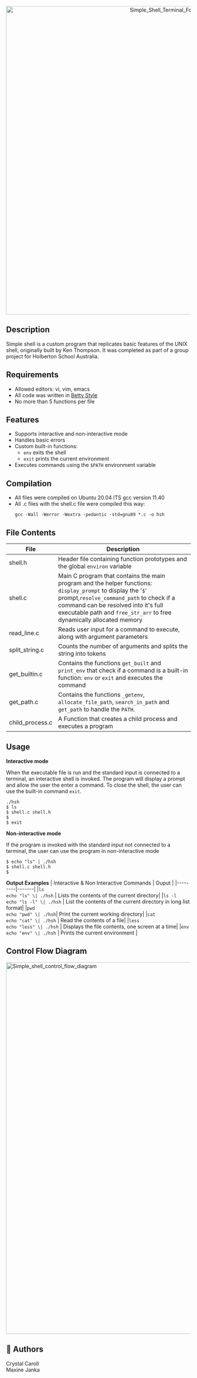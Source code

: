 <div align="center">
	<img width="841" alt="Simple_Shell_Terminal_Font" src="https://github.com/user-attachments/assets/da4d0a90-def6-406d-be53-213d8b6e8db0" />
</div>

## Description
Simple shell is a custom program that replicates basic features of the UNIX shell, originally built by Ken Thompson. 
It was completed as part of a group project for Holberton School Australia.

## Requirements
- Allowed editors: vi, vim, emacs
- All code was written in <a href="https://github.com/alx-tools/Betty/wiki">Betty Style</a>
- No more than 5 functions per file

## Features
- Supports interactive and non-interactive mode
- Handles basic errors
- Custom built-in functions:
	- `env` exits the shell
	- `exit` prints the current environment
- Executes commands using the `$PATH` environment variable

## Compilation
- All files were compiled on Ubuntu 20.04 ITS gcc version 11.40
- All .c files with the shell.c file were compiled this way:
  <br />
  ```
  gcc -Wall -Werror -Wextra -pedantic -std=gnu89 *.c -o hsh
  ```

## File Contents
| File | Description |
|------|-------------|
|shell.h| Header file containing function prototypes and the global `environ` variable|
|shell.c| Main C program that contains the main program and the helper functions: `display_prompt` to display the '`$`' prompt,`resolve_command_path` to check if a command can be resolved into it's full executable path and `free_str_arr` to free dynamically allocated memory| 
|read_line.c| Reads user input for a command to execute, along with argument parameters|
|split_string.c| Counts the number of arguments and splits the string into tokens|
|get_builtin.c| Contains the functions `get_built` and `print_env` that check if a command is a built-in function: `env` or `exit` and executes the command|
|get_path.c| Contains the functions `_getenv`, `allocate_file_path`, `search_in_path` and `get_path` to handle the `PATH`.
|child_process.c| A Function that creates a child process and executes a program|

## Usage

<b> Interactive mode</b>

When the executable file is run and the standard input is connected to a terminal, an interactive shell is invoked.
The program will display a prompt and allow the user the enter a command. To close the shell, the user can use the built-in command `exit`.
```
./hsh
$ ls
$ shell.c shell.h
$
$ exit
```
<b>Non-interactive mode</b>

If the program is invoked with the standard input not connected to a terminal, the user can use the program in non-interactive mode
```
$ echo "ls" | ./hsh
$ shell.c shell.h
$
```
<b>Output Examples</b>
| Interactive & Non Interactive Commands | Ouput |
|---------|-------|
|`ls` <br /> `echo "ls" \| ./hsh` | Lists the contents of the current directory|
|`ls -l` <br /> `echo "ls -l" \| ./hsh`  | List the contents of the current directory in long list format|
|`pwd` <br /> `echo "pwd" \| ./hsh`| Print the current working directory|
|`cat` <br /> `echo "cat" \| ./hsh` | Read the contents of a file|
|`less` <br /> `echo "less" \| ./hsh` | Displays the file contents, one screen at a time|
|`env` <br /> `echo "env" \| ./hsh` | Prints the current environment |

## Control Flow Diagram
<img width="1014" alt="Simple_shell_control_flow_diagram" src="https://github.com/user-attachments/assets/9124f92f-9399-444c-9bea-1b02c53b7dfe" />


## 👋 Authors
Crystal Caroll
<br />
Maxine Janka
